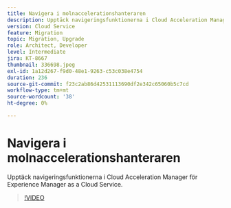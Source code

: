 ```yaml
---
title: Navigera i molnaccelerationshanteraren
description: Upptäck navigeringsfunktionerna i Cloud Acceleration Manager för Experience Manager as a Cloud Service.
version: Cloud Service
feature: Migration
topic: Migration, Upgrade
role: Architect, Developer
level: Intermediate
jira: KT-8667
thumbnail: 336698.jpeg
exl-id: 1a12d267-f9d0-48e1-9263-c53c038e4754
duration: 236
source-git-commit: f23c2ab86d42531113690df2e342c65060b5c7cd
workflow-type: tm+mt
source-wordcount: '38'
ht-degree: 0%

---
```


# Navigera i molnaccelerationshanteraren

Upptäck navigeringsfunktionerna i Cloud Acceleration Manager för Experience Manager as a Cloud Service.

>[!VIDEO](https://video.tv.adobe.com/v/336698?quality=12&learn=on)
